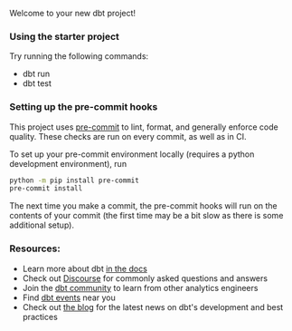Welcome to your new dbt project!

### Using the starter project

Try running the following commands:
- dbt run
- dbt test

### Setting up the pre-commit hooks

This project uses [pre-commit](https://pre-commit.com/) to lint, format,
and generally enforce code quality. These checks are run on every commit,
as well as in CI.

To set up your pre-commit environment locally (requires a python development environment), run

```bash
python -m pip install pre-commit
pre-commit install
```

The next time you make a commit, the pre-commit hooks will run on the contents of your commit
(the first time may be a bit slow as there is some additional setup).


### Resources:
- Learn more about dbt [in the docs](https://docs.getdbt.com/docs/introduction)
- Check out [Discourse](https://discourse.getdbt.com/) for commonly asked questions and answers
- Join the [dbt community](http://community.getbdt.com/) to learn from other analytics engineers
- Find [dbt events](https://events.getdbt.com) near you
- Check out [the blog](https://blog.getdbt.com/) for the latest news on dbt's development and best practices
